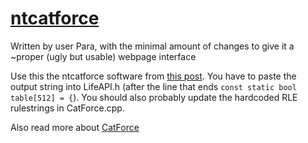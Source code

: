 # [ntcatforce](https://supposedly.github.io/ntcatforce)
Written by user Para, with the minimal amount of changes to give it a ~proper (ugly but usable) webpage interface

Use this the ntcatforce software from [this post](https://conwaylife.com/forums/viewtopic.php?p=163761#p163761). You have to paste the output string into LifeAPI.h (after the line that ends `const static bool table[512] = {`). You should also probably update the hardcoded RLE rulestrings in CatForce.cpp.

Also read more about [CatForce](https://conwaylife.com/wiki/CatForce)
